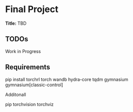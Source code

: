 # Final Project

**Title:** TBD

## TODOs


Work in Progress

## Requirements

pip install torchrl torch wandb hydra-core tqdm gymnasium gymnasium[classic-control]

Additonall

pip torchvision torchviz
